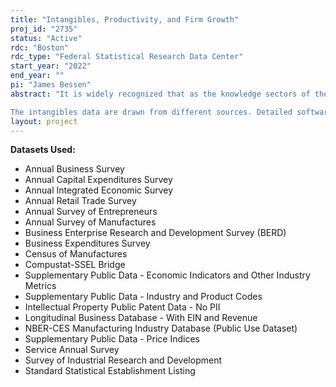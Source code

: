 ```yaml
---
title: "Intangibles, Productivity, and Firm Growth"
proj_id: "2735"
status: "Active"
rdc: "Boston"
rdc_type: "Federal Statistical Research Data Center"
start_year: "2022"
end_year: ""
pi: "James Bessen"
abstract: "It is widely recognized that as the knowledge sectors of the economy have grown, intangible assets have become more central to measuring economic activity and important steps have been taken to estimate those assets. This project will explore multiple measures of intangibles--advertising, R&D, patents, software expenses, and capitalized software investment--to validate these measures, to understand how these investments are distributed across the population of firms and establishments, to measure firm or establishment productivity including intangible capital stocks, and to analyze how intangibles affect the relationship between firm productivity and firm growth, contributing to aggregate productivity growth.  

The intangibles data are drawn from different sources. Detailed software investment is found in the Annual Capital Expenditures Survey (ACES, 2002+). Advertising and expensed software are found in the Annual Survey of Manufacturers/Census of Manufactures (ASM/CM, 2007+), the Service Annual Survey (SAS, 2009+), the Annual Retail Trade Survey (ARTS) including the Business Expenses Supplement. Software expenditures are also found in the Information & Communication Technology Survey (ICTS) supplement to ACES for 2003-13. R&D data come from the Business R&D and Innovation Survey (BRDIS/SIRD, 1976+) and linked data on patents is from the USPTO for 2000-2018. Data will be linked using the Longitudinal Business Database, the County Business Patterns Business Register, and Bridge files from 1976 on."
layout: project
---
```


**Datasets Used:**

  - Annual Business Survey 
  - Annual Capital Expenditures Survey 
  - Annual Integrated Economic Survey 
  - Annual Retail Trade Survey 
  - Annual Survey of Entrepreneurs 
  - Annual Survey of Manufactures 
  - Business Enterprise Research and Development Survey (BERD) 
  - Business Expenditures Survey 
  - Census of Manufactures 
  - Compustat-SSEL Bridge 
  - Supplementary Public Data - Economic Indicators and Other Industry Metrics 
  - Supplementary Public Data - Industry and Product Codes 
  - Intellectual Property Public Patent Data - No PII 
  - Longitudinal Business Database - With EIN and Revenue 
  - NBER-CES Manufacturing Industry Database (Public Use Dataset) 
  - Supplementary Public Data - Price Indices 
  - Service Annual Survey 
  - Survey of Industrial Research and Development 
  - Standard Statistical Establishment Listing 

